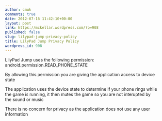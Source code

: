 ```yaml
---
author: cmuk
comments: true
date: 2012-07-16 11:42:10+00:00
layout: post
link: https://mckellar.wordpress.com/?p=908
published: false
slug: lilypad-jump-privacy-policy
title: LilyPad Jump Privacy Policy
wordpress_id: 908
---
```


LilyPad Jump uses the following permission: android.permission.READ_PHONE_STATE

By allowing this permission you are giving the application access to device state

The application uses the device state to determine if your phone rings while the game is running, it then mutes the game so you are not interupted by the sound or music

There is no concern for privacy as the application does not use any user information

